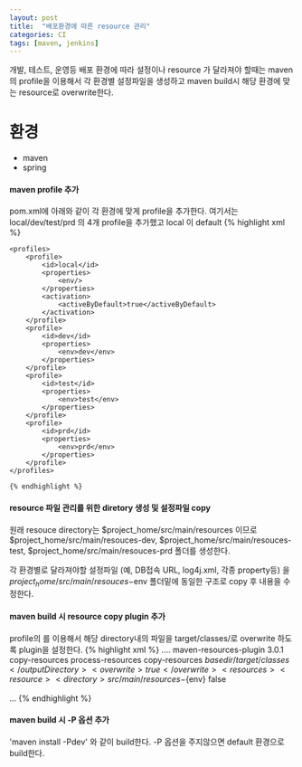 ```yaml
---
layout: post
title:  "배포환경에 따른 resource 관리"
categories: CI
tags: [maven, jenkins]
---
```

개발, 테스트, 운영등 배포 환경에 따라 설정이나 resource 가 달라져야 할때는 maven의 profile을 이용해서 
각 환경별 설정파일을 생성하고 maven build시 해당 환경에 맞는 resource로 overwrite한다.

# 환경
* maven
* spring

#### maven profile 추가
pom.xml에 아래와 같이  각 환경에 맞게 profile을 추가한다. 
여기서는 local/dev/test/prd 의 4개 profile을 추가했고 local 이 default
    {% highlight xml %}
        	
	<profiles>
        <profile>
            <id>local</id>
            <properties>
                <env/>
            </properties>
            <activation>
            	<activeByDefault>true</activeByDefault>
            </activation>
        </profile>
        <profile>
            <id>dev</id>
            <properties>
                <env>dev</env>
            </properties>
        </profile>
        <profile>
            <id>test</id>
            <properties>
                <env>test</env>
            </properties>
        </profile>
        <profile>
            <id>prd</id>
            <properties>
                <env>prd</env>
            </properties>
        </profile>
	</profiles>
	
    {% endhighlight %}

	
#### resource 파일 관리를 위한 diretory 생성 및 설정파일 copy
 원래 resouce directory는 $project_home/src/main/resources 이므로 $project_home/src/main/resouces-dev, $project_home/src/main/resouces-test, $project_home/src/main/resouces-prd 폴더를 생성한다.
 
 각 환경별로 달라져야할 설정파일 (예, DB접속 URL,  log4j.xml, 각종 property등) 을 $project_home/src/main/resouces-$env 폴더밑에 동일한 구조로 copy 후 내용을 수정한다.
 
 
#### maven build 시 resource copy plugin 추가
 profile의 <env> 를 이용해서 해당 directory내의 파일을 target/classes/로 overwrite 하도록 plugin을 설정한다.
     {% highlight xml %}
        	<build>
			....
 		<plugins>
			 <plugin>
		        <artifactId>maven-resources-plugin</artifactId>
		        <version>3.0.1</version>
		        <executions>
		          <execution>
		            <id>copy-resources</id>
		            <phase>process-resources</phase>
		            <goals>
		              <goal>copy-resources</goal>
		            </goals>
		            <configuration>
		              <outputDirectory>${basedir}/target/classes</outputDirectory>
		              <overwrite>true</overwrite>
		              <resources>          
		                  <resource>
			                <directory>src/main/resources-${env}</directory>
			                <filtering>false</filtering>
		                </resource>
		              </resources>              
		            </configuration>            
		          </execution>
		        </executions>
		      </plugin>
			  ...
     {% endhighlight %}
 
 #### maven build 시 -P 옵션 추가
'maven install -Pdev'  와 같이 build한다. -P 옵션을 주지않으면 default 환경으로 build한다.

	 
